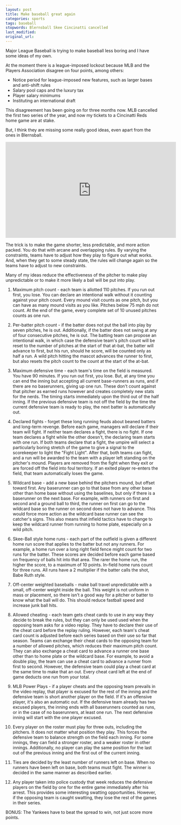 ```yaml
---
layout: post
title: Make baseball great again
categories: sports
tags: baseball
stopwords: Blernsball Skee Cincinatti cancelled
last_modified:
original_url:
---
```


Major League Baseball is trying to make baseball less boring and I have some ideas of my own.

At the moment there is a league-imposed lockout because MLB and the Players Association disagree on four points, among others:

* Notice period for league-imposed new features, such as larger bases and anti-shift rules
* Salary pool caps and the luxury tax
* Player salary minimums
* Instituting an international draft

This disagreement has been going on for three months now. MLB cancelled the first two series of the year, and now my tickets to a Cincinatti Reds home game are at stake.

But, I think they are missing some really good ideas, even apart from the ones in Blernsball.

<iframe width="560" height="315" src="https://www.youtube.com/embed/oQF8rQaIjUE" title="YouTube video player" frameborder="0" allow="accelerometer; autoplay; clipboard-write; encrypted-media; gyroscope; picture-in-picture" allowfullscreen></iframe>

The trick is to make the game shorter, less predictable, and more action packed. You do that with arcane and overlapping rules. By varying the constraints, teams have to adjust how they play to figure out what works. And, when they get to some steady state, the rules will change again so the teams have to adjust to new constraints.

Many of my ideas reduce the effectiveness of the pitcher to make play unpredictable or to make it more likely a ball will be put into play.

1. Maximum pitch count - each team is allotted 110 pitches. If you run out first, you lose. You can declare an intentional walk without it counting against your pitch count. Every mound visit counts as one pitch, but you can have as many mound visits as you like. Pitches below 75 mph do not count. At the end of the game, every complete set of 10 unused pitches counts as one run.

2. Per-batter pitch count - if the batter does not put the ball into
play by seven pitches, he is out. Additionally, if the batter does not swing at any of four consecutive pitches, he is out. The batting team can propose an intentional walk, in which case the defensive team's pitch count will be reset to the number of pitches at the start of that at-bat, the batter will advance to first, but his run, should he score, will be counted only as half a run. A wild pitch hitting the mascot advances the runner to first, but also resets the pitch count to the count at the start of the at-bat.

3. Maximum defensive time - each team's time on the field is measured. You have 90 minutes. If you run out first, you lose. But, at any time you can end the inning but accepting all current base-runners as runs, and if there are no baserunners, giving up one run. These don't count against that pitcher as earned runs however and creates completely new stats for the nerds. The timing starts immediately upon the third out of the half inning. If the previous defensive team is not off the field by the time the current defensive team is ready to play, the next batter is automatically out.

4. Declared fights - forget these long running feuds about beaned batters and long-term revenge. Before each game, managers will declare if their team will fight. If neither team declares a fight, there is no fight. If one team declares a fight while the other doesn't, the declaring team starts with one run. If both teams declare that a fight, the umpire will select a particularly boring stretch of the game to give a signal to the scorekeeper to light the "Fight Light". After that, both teams can fight, and a run will be awarded to the team with a player left standing on the pitcher's mound. Players are removed from the fight when they exit or are forced off the field into foul territory. If an exited player re-enters the field, that team automatically loses the game.

5. Wildcard base - add a new base behind the pitchers mound, but offset toward first. Any baserunner can go to that base from any other base other than home base without using the baselines, but only if there is a baserunner on the next base. For example, with runners on first and second and a ground ball to third, the runner on first can go to the wildcard base so the runner on second does not have to advance. This would force more action as the wildcard base runner can see the catcher's signs. This also means that infield tactics have to change to keep the wildcard runner from running to home plate, especially on a wild pitch.

6. Skee-Ball style home runs - each part of the outfield is given a different home run score that applies to the batter but not any runners. For example, a home run over a long right field fence might count for two runs for the batter. These scores are decided before each game based on frequency of balls hit into that area. The rarer the home run, the higher the score, to a maximum of 10 points. In-field home runs count for three runs. All runs have a 2 multiplier if the batter calls the shot, Babe Ruth style.

7. Off-center weighted baseballs - make ball travel unpredictable with a small, off-center weight inside the ball. This weight is not uniform in mass or placement, so there isn't a good way for a pitcher or batter to know what the ball will do. This should reduce fastball speed and increase junk ball hits.

8. Allowed cheating - each team gets cheat cards to use in any way they decide to break the rules, but they can only be used used when the opposing team asks for a video replay. They have to declare their use of the cheat card before the replay ruling. However, each team's cheat card count is adjusted before each series based on their use so far that season. Teams can exchange their cheat cards to the opposing team for a number of allowed pitches, which reduces their maximum pitch count. They can also exchange a cheat card to advance a runner one base other than to home plate or the wildcard base. For example, to avoid a double play, the team can use a cheat card to advance a runner from first to second. However, the defensive team could play a cheat card at the same time to make that an out. Every cheat card left at the end of game deducts one run from your total.

9. MLB Power Plays - if a player cheats and the opposing team prevails in the video replay, that player is excused for the rest of the inning and the defensive team is short another player on the field. If it's an offensive player, it's also an automatic out. If the defensive team already has two excused players, the inning ends with all baserunners counted as runs, or in the case of no baserunners, at least one run. The next defensive inning will start with the one player excused.

10. Every player on the roster must play for three outs, including the pitchers. It does not matter what position they play. This forces the defensive team to balance strength on the field each inning. For some innings, they can field a stronger roster, and a weaker roster in other innings. Additionally, no player can play the same position for the last out of the previous inning and the first out of the current inning.

11. Ties are decided by the least number of runners left on base. When no runners have been left on base, both teams must fight. The winner is decided in the same manner as described earlier.

12. Any player taken into police custody that week reduces the defensive players on the field by one for the entire game immediately after his arrest. This provides some interesting swatting opportunities. However, if the opposing team is caught swatting, they lose the rest of the games in their series.

BONUS: The Yankees have to beat the spread to win, not just score more points.
